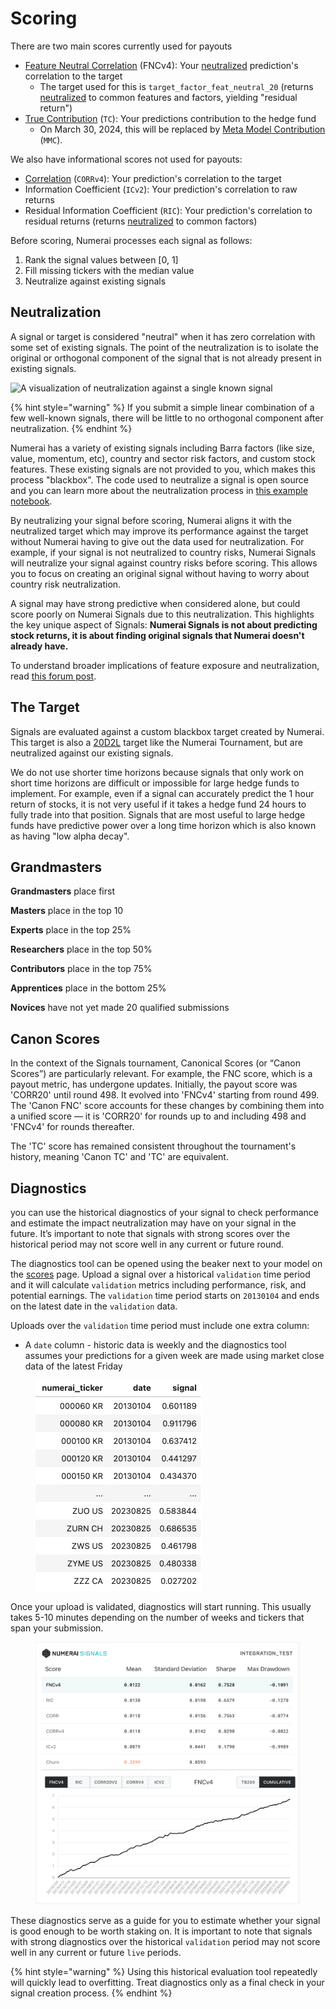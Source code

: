 # Scoring

There are two main scores currently used for payouts

* [Feature Neutral Correlation](../numerai-tournament/scoring/feature-neutral-correlation.md) (FNCv4): Your [neutralized](scoring.md#neutralization) prediction's correlation to the target
  * The target used for this is `target_factor_feat_neutral_20` (returns [neutralized](scoring.md#neutralization) to common features and factors, yielding "residual return")
* [True Contribution](../numerai-tournament/scoring/true-contribution-tc.md) (`TC`): Your predictions contribution to the hedge fund
  * On March 30, 2024, this will be replaced by [Meta Model Contribution](../numerai-tournament/scoring/meta-model-contribution-mmc.md) (`MMC`).

We also have informational scores not used for payouts:

* [Correlation](https://docs.numer.ai/tournament/correlation-corr) (`CORRv4`): Your prediction's correlation to the target
* Information Coefficient (`ICv2`): Your prediction's correlation to raw returns
* Residual Information Coefficient (`RIC`): Your prediction's correlation to residual returns (returns [neutralized](scoring.md#neutralization) to common factors)

Before scoring, Numerai processes each signal as follows:

1. Rank the signal values between \[0, 1]
2. Fill missing tickers with the median value
3. Neutralize against existing signals

## Neutralization

A signal or target is considered "neutral" when it has zero correlation with some set of existing signals. The point of the neutralization is to isolate the original or orthogonal component of the signal that is not already present in existing signals.

![A visualization of neutralization against a single known signal](<../.gitbook/assets/image (53) (1).png>)

{% hint style="warning" %}
If you submit a simple linear combination of a few well-known signals, there will be little to no orthogonal component after neutralization.
{% endhint %}

Numerai has a variety of existing signals including Barra factors (like size, value, momentum, etc), country and sector risk factors, and custom stock features. These existing signals are not provided to you, which makes this process "blackbox". The code used to neutralize a signal is open source and you can learn more about the neutralization process in [this example notebook](https://numer.ai/tutorial/feature-neutralization).

By neutralizing your signal before scoring, Numerai aligns it with the neutralized target which may improve its performance against the target without Numerai having to give out the data used for neutralization. For example, if your signal is not neutralized to country risks, Numerai Signals will neutralize your signal against country risks before scoring. This allows you to focus on creating an original signal without having to worry about country risk neutralization.

A signal may have strong predictive when considered alone, but could score poorly on Numerai Signals due to this neutralization. This highlights the key unique aspect of Signals: **Numerai Signals is not about predicting stock returns, it is about finding original signals that Numerai doesn't already have.**

To understand broader implications of feature exposure and neutralization, read [this forum post](https://forum.numer.ai/t/model-diagnostics-feature-exposure/899).

## The Target

Signals are evaluated against a custom blackbox target created by Numerai. This target is also a [20D2L](../numerai-tournament/scoring/#live-scoring) target like the Numerai Tournament, but are neutralized against our existing signals.

We do not use shorter time horizons because signals that only work on short time horizons are difficult or impossible for large hedge funds to implement. For example, even if a signal can accurately predict the 1 hour return of stocks, it is not very useful if it takes a hedge fund 24 hours to fully trade into that position. Signals that are most useful to large hedge funds have predictive power over a long time horizon which is also known as having "low alpha decay".

## Grandmasters

**Grandmasters** place first

**Masters** place in the top 10

**Experts** place in the top 25%

**Researchers** place in the top 50%

**Contributors** place in the top 75%

**Apprentices** place in the bottom 25%

**Novices** have not yet made 20 qualified submissions

## Canon Scores

In the context of the Signals tournament, Canonical Scores (or “Canon Scores”) are particularly relevant. For example, the FNC score, which is a payout metric, has undergone updates. Initially, the payout score was 'CORR20' until round 498. It evolved into 'FNCv4' starting from round 499. The 'Canon FNC' score accounts for these changes by combining them into a unified score — it is 'CORR20' for rounds up to and including 498 and 'FNCv4' for rounds thereafter.

The 'TC' score has remained consistent throughout the tournament's history, meaning 'Canon TC' and 'TC' are equivalent.

## Diagnostics

you can use the historical diagnostics of your signal to check performance and estimate the impact neutralization may have on your signal in the future. It’s important to note that signals with strong scores over the historical period may not score well in any current or future round.

The diagnostics tool can be opened using the beaker next to your model on the [scores](https://signals.numer.ai/scores) page. Upload a signal over a historical `validation` time period and it will calculate `validation` metrics including performance, risk, and potential earnings. The `validation` time period starts on `20130104` and ends on the latest date in the `validation` data.

Uploads over the `validation` time period must include one extra column:

* A `date` column - historic data is weekly and the diagnostics tool assumes your predictions for a given week are made using market close data of the latest Friday

<figure><img src="../.gitbook/assets/signals_validation_example_preds.png" alt="" width="266"><figcaption></figcaption></figure>

Once your upload is validated, diagnostics will start running. This usually takes 5-10 minutes depending on the number of weeks and tickers that span your submission.

<figure><img src="../.gitbook/assets/Screenshot 2023-08-18 at 1.53.00 PM.png" alt=""><figcaption></figcaption></figure>

These diagnostics serve as a guide for you to estimate whether your signal is good enough to be worth staking on. It is important to note that signals with strong diagnostics over the historical `validation` period may not score well in any current or future `live` periods.

{% hint style="warning" %}
Using this historical evaluation tool repeatedly will quickly lead to overfitting. Treat diagnostics only as a final check in your signal creation process.
{% endhint %}
